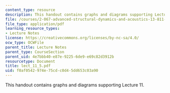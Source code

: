 ```yaml
---
content_type: resource
description: This handout contains graphs and diagrams supporting Lecture 11.
file: /courses/2-067-advanced-structural-dynamics-and-acoustics-13-811-spring-2004/f0af0542974e75cdc0d45dd653c03a90_lect_11_5.pdf
file_type: application/pdf
learning_resource_types:
- Lecture Notes
license: https://creativecommons.org/licenses/by-nc-sa/4.0/
ocw_type: OCWFile
parent_title: Lecture Notes
parent_type: CourseSection
parent_uid: 4e7bbb40-e87e-9225-6de9-e69c82d3912b
resourcetype: Document
title: lect_11_5.pdf
uid: f0af0542-974e-75cd-c0d4-5dd653c03a90
---
```

This handout contains graphs and diagrams supporting Lecture 11.